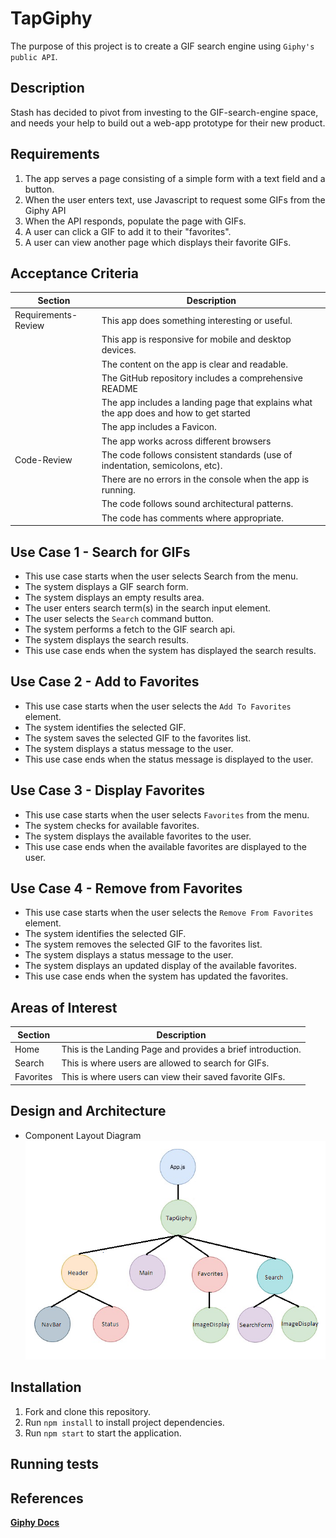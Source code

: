 # TapGiphy

The purpose of this project is to create a GIF search engine using `Giphy's public API`.

## Description

Stash has decided to pivot from investing to the GIF-search-engine space,
and needs your help to build out a web-app prototype for their new product.

## Requirements

1. The app serves a page consisting of a simple form with a text field and a
   button.
2. When the user enters text, use Javascript to request some GIFs from the
   Giphy API
3. When the API responds, populate the page with GIFs.
4. A user can click a GIF to add it to their "favorites".
5. A user can view another page which displays their favorite GIFs.

## Acceptance Criteria

| Section             | Description                                                                            |
| ------------------- | -------------------------------------------------------------------------------------- |
| Requirements-Review | This app does something interesting or useful.                                         |
|                     | This app is responsive for mobile and desktop devices.                                 |
|                     | The content on the app is clear and readable.                                          |
|                     | The GitHub repository includes a comprehensive README                                  |
|                     | The app includes a landing page that explains what the app does and how to get started |
|                     | The app includes a Favicon.                                                            |
|                     | The app works across different browsers                                                |
| Code-Review         | The code follows consistent standards (use of indentation, semicolons, etc).           |
|                     | There are no errors in the console when the app is running.                            |
|                     | The code follows sound architectural patterns.                                         |
|                     | The code has comments where appropriate.                                               |

## Use Case 1 - Search for GIFs

- This use case starts when the user selects Search from the menu.
- The system displays a GIF search form.
- The system displays an empty results area.
- The user enters search term(s) in the search input element.
- The user selects the `Search` command button.
- The system performs a fetch to the GIF search api.
- The system displays the search results.
- This use case ends when the system has displayed the search results.

## Use Case 2 - Add to Favorites

- This use case starts when the user selects the `Add To Favorites` element.
- The system identifies the selected GIF.
- The system saves the selected GIF to the favorites list.
- The system displays a status message to the user.
- This use case ends when the status message is displayed to the user.

## Use Case 3 - Display Favorites

- This use case starts when the user selects `Favorites` from the menu.
- The system checks for available favorites.
- The system displays the available favorites to the user.
- This use case ends when the available favorites are displayed to the user.

## Use Case 4 - Remove from Favorites

- This use case starts when the user selects the `Remove From Favorites` element.
- The system identifies the selected GIF.
- The system removes the selected GIF to the favorites list.
- The system displays a status message to the user.
- The system displays an updated display of the available favorites.
- This use case ends when the system has updated the favorites.

## Areas of Interest

| Section   | Description                                                 |
| --------- | ----------------------------------------------------------- |
| Home      | This is the Landing Page and provides a brief introduction. |
| Search    | This is where users are allowed to search for GIFs.         |
| Favorites | This is where users can view their saved favorite GIFs.     |

## Design and Architecture

- Component Layout Diagram
  ![Component Layout](https://github.com/ocsfwarch/tap_giphy/blob/master/project_docs/component_layout.png?raw=true)

## Installation

1. Fork and clone this repository.
2. Run `npm install` to install project dependencies.
3. Run `npm start` to start the application.

## Running tests

## References

**[Giphy Docs](https://developers.giphy.com/docs/sdk)**
